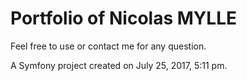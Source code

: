 Portfolio of Nicolas MYLLE
=========
Feel free to use or contact me for any question.

A Symfony project created on July 25, 2017, 5:11 pm.
